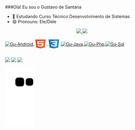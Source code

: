 ###Olá! Eu sou o Gustavo de Santana

- 🌱 Estudando Curso Técnico Desenvolvimento de Sistemas
- 😄 Pronouns: Ele/Dele

<div align="center">
  <a href="https://github.com/gustavodesantana">
  <img height="180em" src="https://github-readme-stats.vercel.app/api?username=gustavodesantana&show_icons=true&theme=dark&include_all_commits=true&count_private=true"/>
  <img height="180em" src="https://github-readme-stats.vercel.app/api/top-langs/?username=gustavodesantana&layout=compact&langs_count=7&theme=dark"/>
</div>
<div style="display: inline_block"><br>
  <img align="center" alt="Gu-Android" height="30" width="40" src="https://cdn.jsdelivr.net/gh/devicons/devicon/icons/android/android-plain.svg">
  <img align="center" alt="Gu-HTML" height="30" width="40" src="https://raw.githubusercontent.com/devicons/devicon/master/icons/html5/html5-original.svg">
  <img align="center" alt="Gu-CSS" height="30" width="40" src="https://raw.githubusercontent.com/devicons/devicon/master/icons/css3/css3-original.svg">
  <img align="center" alt="Gu-Java" height="30" width="40" src="https://cdn.jsdelivr.net/gh/devicons/devicon/icons/java/java-original.svg">
  <img align="center" alt="Gu-Php" height="30" width="40" src="https://cdn.jsdelivr.net/gh/devicons/devicon/icons/php/php-plain.svg">
  <img align="center" alt="Gu-Sql" height="30" width="40" src="https://cdn.jsdelivr.net/gh/devicons/devicon/icons/mysql/mysql-original.svg">
</div>

  ##

<div> 
  <a href="https://instagram.com/santa.nuvem" target="_blank"><img src="https://img.shields.io/badge/-Instagram-%23E4405F?style=for-the-badge&logo=instagram&logoColor=white" target="_blank"></a>
  <a href = "mailto:santana.dev@hotmail.com"><img src="https://img.shields.io/badge/-Gmail-%23333?style=for-the-badge&logo=gmail&logoColor=white" target="_blank"></a>
  <a href=https://www.linkedin.com/in/gustavo-de-santana-lima-319661216 target="_blank"><img src="https://img.shields.io/badge/-LinkedIn-%230077B5?style=for-the-badge&logo=linkedin&logoColor=white" target="_blank"></a> 

  ![Snake animation](https://github.com/gustavodesantana/gustavodesantana/blob/output/github-contribution-grid-snake.svg)

</div> 
